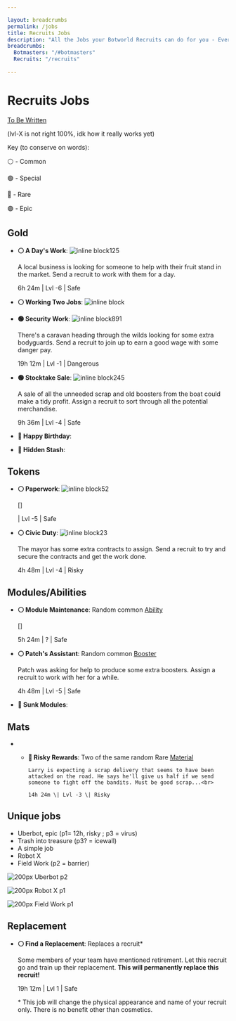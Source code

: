 ```yaml
---

layout: breadcrumbs
permalink: /jobs
title: Recruits Jobs
description: "All the Jobs your Botworld Recruits can do for you - Everything there is to know about it on the Botworld Community Wiki!"
breadcrumbs:
  Botmasters: "/#botmasters"
  Recruits: "/recruits"
  
---
```



# Recruits Jobs



<div markdown="1" class=" ghcms ghcms-intro">

[To Be Written](/contribute#tbw)


</div>

<div markdown="1" class=" ghcms ghcms-main">

(lvl-X is not right 100%, idk how it really works yet)<br>

Key (to conserve on words):<br>

⚪ - Common<br>

🟢 - Special<br>

🔴 - Rare<br>

🟣 - Epic

## Gold

- **⚪ A Day's Work**: ![inline block](<https://media.discordapp.net/attachments/923510071026155550/1063449997087084587/icon-coin.webp>)125<br>

    A local business is looking for someone to help with their fruit stand in the market. Send a recruit to work with them for a day.<br>

    6h 24m \| Lvl -6 \| Safe

- **⚪ Working Two Jobs**: ![inline block](<https://media.discordapp.net/attachments/923510071026155550/1063449997087084587/icon-coin.webp>)

- **🟢 Security Work**: ![inline block](<https://media.discordapp.net/attachments/923510071026155550/1063449997087084587/icon-coin.webp>)891<br>

    There's a caravan heading through the wilds looking for some extra bodyguards. Send a recruit to join up to earn a good wage with some danger pay.<br>

    19h 12m \| Lvl -1 \| Dangerous

- **🟢 Stocktake Sale**: ![inline block](<https://media.discordapp.net/attachments/923510071026155550/1063449997087084587/icon-coin.webp>)245<br>

    A sale of all the unneeded scrap and old boosters from the boat could make a tidy profit. Assign a recruit to sort through all the potential merchandise.<br>

    9h 36m \| Lvl -4 \| Safe

- **🔴 Happy Birthday**:

- **🔴 Hidden Stash**:



## Tokens

- **⚪ Paperwork**: ![inline block](<https://media.discordapp.net/attachments/923510071026155550/1073111575038267393/icon-currency-token.webp>)52<br>

    []<br>

    \| Lvl -5 \| Safe

- **⚪ Civic Duty**: ![inline block](<https://media.discordapp.net/attachments/923510071026155550/1073111575038267393/icon-currency-token.webp>)23<br>

    The mayor has some extra contracts to assign. Send a recruit to try and secure the contracts and get the work done.<br>

    4h 48m \| Lvl -4 \| Risky



## Modules/Abilities

- **⚪ Module Maintenance**: Random common [Ability](</abilities>)<br>

    []<br>

    5h 24m \| ? \| Safe

- **⚪ Patch's Assistant**: Random common [Booster](</boosters>)<br>

    Patch was asking for help to produce some extra boosters. Assign a recruit to work with her for a while.<br>

    4h 48m \| Lvl -5 \| Safe

- **🔴 Sunk Modules**:



## Mats

- - **🔴 Risky Rewards**: Two of the same random Rare [Material](</materials>)<br>

        Larry is expecting a scrap delivery that seems to have been attacked on the road. He says he'll give us half if we send someone to fight off the bandits. Must be good scrap...<br>

        14h 24m \| Lvl -3 \| Risky

    


## Unique jobs

- Uberbot, epic (p1= 12h, risky ; p3 = virus)
- Trash into treasure (p3? = icewall)
- A simple job
- Robot X
- Field Work (p2 = barrier)


![200px Uberbot p2](<https://cdn.discordapp.com/attachments/923510071026155550/924366675715973160/Screenshot_2021-12-25-19-16-24-763_com.featherweightgames.fx.jpg>)

![200px Robot X p1](<https://cdn.discordapp.com/attachments/923510071026155550/924365653161414666/Screenshot_20211225-131714_Botworld.jpg>)

![200px Field Work p1](<https://cdn.discordapp.com/attachments/923510071026155550/924365652494536784/Screenshot_20211225-191351_Botworld.jpg>)

## Replacement

- **⚪ Find a Replacement**: Replaces a recruit\*<br>

    Some members of your team have mentioned retirement. Let this recruit go and train up their replacement. **This will permanently replace this recruit!**<br>

    19h 12m \| Lvl 1 \| Safe<br>

    \* This job will change the physical appearance and name of your recruit only. There is no benefit other than cosmetics.
</div>
